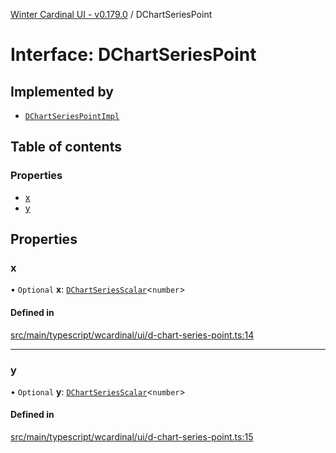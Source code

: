 [Winter Cardinal UI - v0.179.0](../index.md) / DChartSeriesPoint

# Interface: DChartSeriesPoint

## Implemented by

- [`DChartSeriesPointImpl`](../classes/DChartSeriesPointImpl.md)

## Table of contents

### Properties

- [x](DChartSeriesPoint.md#x)
- [y](DChartSeriesPoint.md#y)

## Properties

### x

• `Optional` **x**: [`DChartSeriesScalar`](../index.md#dchartseriesscalar)<`number`\>

#### Defined in

[src/main/typescript/wcardinal/ui/d-chart-series-point.ts:14](https://github.com/winter-cardinal/winter-cardinal-ui/blob/v0.179.0/src/main/typescript/wcardinal/ui/d-chart-series-point.ts#L14)

___

### y

• `Optional` **y**: [`DChartSeriesScalar`](../index.md#dchartseriesscalar)<`number`\>

#### Defined in

[src/main/typescript/wcardinal/ui/d-chart-series-point.ts:15](https://github.com/winter-cardinal/winter-cardinal-ui/blob/v0.179.0/src/main/typescript/wcardinal/ui/d-chart-series-point.ts#L15)
